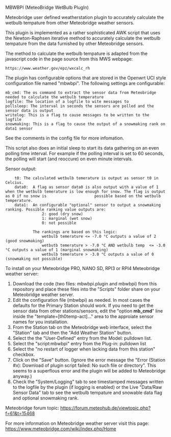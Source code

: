 MBWBPI (MeteoBridge WetBulb PlugIn)

Meteobridge user defined weatherstation plugin to accurately calculate the wetbulb tempature from other Meteobridge weather sensors.

This plugin is implemented as a rather sophisticated AWK script that uses the Newton-Raphsen iterative method to accurately calculate the wetbulb tempature from the data furnished by other Meteobridge sensors.

The method to calculate the wetbulb tempature is adapted from the javascript code in the page source from this MWS webpage:

    https://www.weather.gov/epz/wxcalc_rh

The plugin has configurable options that are stored in the Openwrt UCI style configuration file named "mbwbpi". The following settings are configurable:

    mb_cmd: The os command to extract the sensor data from Meteobridge needed to calculate the wetbulb temperature
    logfile: The location of a logfile to wite messages to
    pollsleep: The interval in seconds the sensors are polled and the sensor data is output
    writelog: This is a flag to cause messages to be written to the logfile
    snowmaking: This is a flag to cause the output of a snowmaking rank on data1 sensor

See the comments in the config file for more infomation.

This script also does an initial sleep to start its data gathering on an even polling time interval. For example if the polling interval is set to 60 seconds, the polling will start (and reoccure) on even minute intervals.

Sensor output:

        t0: The calculated wetbulb temerature is output as sensor t0 in Celcius.
        data0:  A flag as sensor data0 is also output with a value of 1 when the wetbulb temerature is low enough for snow. The flag is output as 0 if no snow is                     possible based on the wetbulb temperature.
        data1:  An configurable "optional" sensor to output a snowmaking ranking. Possible ranking value outputs are:
                    2: good (dry snow)
                    1: marginal (wet snow)
                    0: not possible
                    
                The rankings are based on this logic:
                    wetbulb temerature <= -7.0 °C outputs a value of 2 (good snowmaking)
                    wetbutb temerature > -7.0 °C AND wetbulb temp  <= -3.0 °C outputs a value of 1 (marginal snowmaking)
                    wetbulb temerature > -3.0 °C outputs a value of 0 (snowmaking not possible)

To install on your Meteobridge PRO, NANO SD, RPI3 or RPI4 Meteobridge weather server:

1) Download the code (two files: mbwbpi.plugin and mbwbpi) from this repository and place these files into the "Scripts" folder share on your Meteobridge weather server.
2) Edit the configuration file (mbwbpi) as needed. In most cases the defaults for the Primary Station should work. If you need to get the sensor data from other stations/sensors, edit the "option <b>mb_cmd</b>" line inside the "template=[th0temp-act]..." area to the approiate sensor names for you installation.
3) From the Station tab on the Meteobridge web interface, select the "Station" tab and then the "Add Weather Station" button.
4) Select the the "User-Defined" entry from the Model: pulldown list.
5) Select the "script:mbwbpi" entry from the Plug-in: pulldown list
6) Select the "no restart of logger when lacking data from this station" checkbox.
7) Click on the "Save" button. (Ignore the error message the "Error (Station #x): Download of plugin script failed: No such file or directory". This seems to a superflous error and the plugin will be added to Meteobridge anyway.)
8) Check the "System/Logging" tab to see timestamped messages written to the logfile by the plugin (if logging is enabled) or the Live "Data/Raw Sensor Data" tab to see the wetbulb tempature and snowable data flag and optional snowmaking rank.

Meteobridge forum topic: https://forum.meteohub.de/viewtopic.php?f=61&t=15468

For more information on Meteobridge weather server visit this page: https://www.meteobridge.com/wiki/index.php/Home
